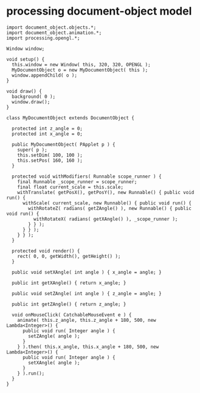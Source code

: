 # processing document-object model

    import document_object.objects.*;
    import document_object.animation.*;
    import processing.opengl.*;

    Window window;

    void setup() {
      this.window = new Window( this, 320, 320, OPENGL );
      MyDocumentObject o = new MyDocumentObject( this );
      window.appendChild( o );
    }

    void draw() {
      background( 0 );
      window.draw();
    }

    class MyDocumentObject extends DocumentObject {

      protected int z_angle = 0;
      protected int x_angle = 0;

      public MyDocumentObject( PApplet p ) {
        super( p );
        this.setDim( 100, 100 );
        this.setPos( 160, 160 );
      }

      protected void withModifiers( Runnable scope_runner ) {
        final Runnable _scope_runner = scope_runner;
        final float current_scale = this.scale;
        withTranslate( getPosX(), getPosY(), new Runnable() { public void run() {
          withScale( current_scale, new Runnable() { public void run() {
            withRotateZ( radians( getZAngle() ), new Runnable() { public void run() {
              withRotateX( radians( getXAngle() ), _scope_runner );
            } } );
          } } );
        } } );
      }

      protected void render() {
        rect( 0, 0, getWidth(), getHeight() );
      }

      public void setXAngle( int angle ) { x_angle = angle; }

      public int getXAngle() { return x_angle; }

      public void setZAngle( int angle ) { z_angle = angle; }

      public int getZAngle() { return z_angle; }

      void onMouseClick( CatchableMouseEvent e ) {
        animate( this.z_angle, this.z_angle + 180, 500, new Lambda<Integer>() {
          public void run( Integer angle ) {
            setZAngle( angle );
          }
        } ).then( this.x_angle, this.x_angle + 180, 500, new Lambda<Integer>() {
          public void run( Integer angle ) {
            setXAngle( angle );
          }
        } ).run();
      }
    }
